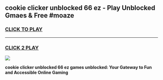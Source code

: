 
## cookie clicker unblocked 66 ez - Play Unblocked Gmaes & Free #moaze
<h3>
<a href="https://news.freeplayer.one?title=cookie_clicker_unblocked_66_ez&ref=24F">CLICK TO PLAY</a></h3>
<hr>

<h3>
<a href="https://news.freeplayer.one?title=cookie_clicker_unblocked_66_ez&ref=24F">CLICK 2 PLAY</a>
  
</h3>

<a href="https://news.freeplayer.one?title=cookie_clicker_unblocked_66_ez&ref=24F/"><img src="https://clearcache.store/games.png"></a>


**cookie clicker unblocked 66 ez games unblocked: Your Gateway to Fun and Accessible Online Gaming**
